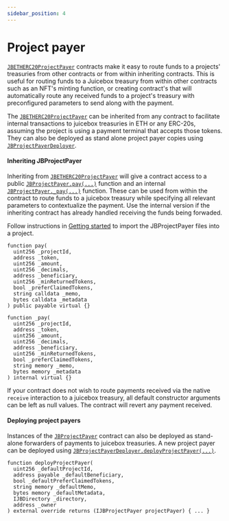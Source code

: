 ```yaml
---
sidebar_position: 4
---
```


# Project payer

[`JBETHERC20ProjectPayer`](/protocol/api/contracts/jbetherc20projectpayer/) contracts make it easy to route funds to a projects' treasuries from other contracts or from within inheriting contracts. This is useful for routing funds to a Juicebox treasury from within other contracts such as an NFT's minting function, or creating contract's that will automatically route any received funds to a project's treasury with preconfigured parameters to send along with the payment.  

The [`JBETHERC20ProjectPayer`](/protocol/api/contracts/jbetherc20projectpayer/) can be inherited from any contract to facilitate internal transactions to juicebox treasuries in ETH or any ERC-20s, assuming the project is using a payment terminal that accepts those tokens. They can also be deployed as stand alone project payer copies using [`JBProjectPayerDeployer`](/protocol/api/contracts/jbetherc20projectpayerdeployer).

#### Inheriting JBProjectPayer

Inheriting from [`JBETHERC20ProjectPayer`](/api/contracts/jbetherc20projectpayer/) will give a contract access to a public [`JBProjectPayer.pay(...)`](/api/contracts/jbetherc20projectpayer/) function and an internal [`JBProjectPayer._pay(...)`](/api/contracts/jbetherc20projectpayer/write/-_pay.md) function. These can be used from within the contract to route funds to a juicebox treasury while specifying all relevant parameters to contextualize the payment. Use the internal version if the inheriting contract has already handled receiving the funds being forwaded.

Follow instructions in [Getting started](/build/getting-started.md) to import the JBProjectPayer files into a project.

```solidity
function pay(
  uint256 _projectId,
  address _token,
  uint256 _amount,
  uint256 _decimals,
  address _beneficiary,
  uint256 _minReturnedTokens,
  bool _preferClaimedTokens,
  string calldata _memo,
  bytes calldata _metadata
) public payable virtual {}
```

```solidity
function _pay(
  uint256 _projectId,
  address _token,
  uint256 _amount,
  uint256 _decimals,
  address _beneficiary,
  uint256 _minReturnedTokens,
  bool _preferClaimedTokens,
  string memory _memo,
  bytes memory _metadata
) internal virtual {}
```

If your contract does not wish to route payments received via the native `receive` interaction to a juicebox treasury, all default constructor arguments can be left as null values. The contract will revert any payment received.

#### Deploying project payers

Instances of the [`JBProjectPayer`](/api/contracts/jbprojectpayer/) contract can also be deployed as stand-alone forwarders of payments to juicebox treasuries. A new project payer can be deployed using [`JBProjectPayerDeployer.deployProjectPayer(...)`](/api/contracts/jbetherc20projectpayerdeployer/write/deployprojectpayer.md).

```solidity
function deployProjectPayer(
  uint256 _defaultProjectId,
  address payable _defaultBeneficiary,
  bool _defaultPreferClaimedTokens,
  string memory _defaultMemo,
  bytes memory _defaultMetadata,
  IJBDirectory _directory,
  address _owner
) external override returns (IJBProjectPayer projectPayer) { ... }
```
